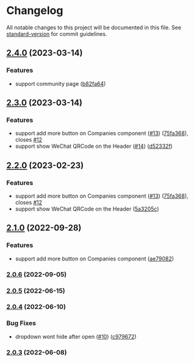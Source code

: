 # Changelog

All notable changes to this project will be documented in this file. See [standard-version](https://github.com/conventional-changelog/standard-version) for commit guidelines.

## [2.4.0](https://github.com/opensumi/gatsby-theme/compare/v2.3.0...v2.4.0) (2023-03-14)

### Features

- support community page ([b82fa64](https://github.com/opensumi/gatsby-theme/commit/b82fa64966997fb35dfa08a7df79440d37517bc7))

## [2.3.0](https://github.com/opensumi/gatsby-theme/compare/v2.0.6...v2.3.0) (2023-03-14)

### Features

- support add more button on Companies component ([#13](https://github.com/opensumi/gatsby-theme/issues/13)) ([75fa368](https://github.com/opensumi/gatsby-theme/commit/75fa36894313c3c57adea60f9967436776ab47f7)), closes [#12](https://github.com/opensumi/gatsby-theme/issues/12)
- support show WeChat QRCode on the Header ([#14](https://github.com/opensumi/gatsby-theme/issues/14)) ([d52332f](https://github.com/opensumi/gatsby-theme/commit/d52332f290cf69a2b28215c8637e938184cb5b6f))

## [2.2.0](https://github.com/opensumi/gatsby-theme/compare/v2.0.6...v2.2.0) (2023-02-23)

### Features

- support add more button on Companies component ([#13](https://github.com/opensumi/gatsby-theme/issues/13)) ([75fa368](https://github.com/opensumi/gatsby-theme/commit/75fa36894313c3c57adea60f9967436776ab47f7)), closes [#12](https://github.com/opensumi/gatsby-theme/issues/12)
- support show WeChat QRCode on the Header ([5a3205c](https://github.com/opensumi/gatsby-theme/commit/5a3205cf68cfa3de32786e6fb0eec8a5b3be4a70))

## [2.1.0](https://github.com/opensumi/gatsby-theme/compare/v2.0.6...v2.1.0) (2022-09-28)

### Features

- support add more button on Companies component ([ae79082](https://github.com/opensumi/gatsby-theme/commit/ae7908206d54f78988d53c8bd5d360ad7dc579c9))

### [2.0.6](https://github.com/opensumi/gatsby-theme/compare/v2.0.5...v2.0.6) (2022-09-05)

### [2.0.5](https://github.com/opensumi/gatsby-theme/compare/v2.0.4...v2.0.5) (2022-06-15)

### [2.0.4](https://github.com/opensumi/gatsby-theme/compare/v2.0.3...v2.0.4) (2022-06-10)

### Bug Fixes

- dropdown wont hide after open ([#10](https://github.com/opensumi/gatsby-theme/issues/10)) ([c979672](https://github.com/opensumi/gatsby-theme/commit/c97967253946714263a2482ea908c0b68fc2a8d6))

### [2.0.3](https://github.com/opensumi/gatsby-theme/compare/v2.0.2...v2.0.3) (2022-06-08)
